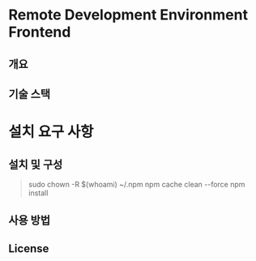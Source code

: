 # Remote Development Environment Frontend

## 개요

## 기술 스택

# 설치 요구 사항

## 설치 및 구성 

> sudo chown -R $(whoami) ~/.npm
> npm cache clean --force
> npm install 

## 사용 방법

## License
